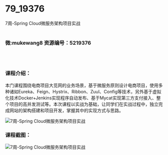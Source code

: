 # 79_19376
7周-Spring Cloud微服务架构项目实战
<br/></br>
<h3>微:mukewang8 资源编号：5219376</h3>
<br/></br>
<h3>课程介绍：</h3>
<p>本门课程围绕电商项目大觅网的业务场景，基于微服务原则设计电商项目，使用多种诸如Eureka、Feign、Hystrix、Ribbon、Zuul、Config等技术，另外基于虚拟化技术Docker+Jenkins实现程序自动发布、基于Mycat实现第三方支付接入、整个项目的高并发测试等。本次课程以实战为基础，让同学们在实战过程中，独立完成网站的架构搭建和项目开发，掌握其中的实现方式与思路。</p>
<p><img src="https://www.ko996.com/wp-content/uploads/img/2021/04/1-18-300x135.png" alt="7周-Spring Cloud微服务架构项目实战"></p>
<div class="info-desc">
<h3>课程截图：</h3>
<p><img src="https://www.ko996.com/wp-content/uploads/img/2021/04/2-17.png" alt="7周-Spring Cloud微服务架构项目实战"></p>


			
</div>
